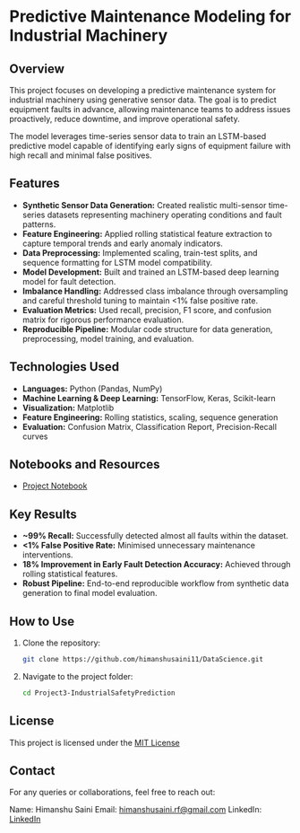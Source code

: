 # Predictive Maintenance Modeling for Industrial Machinery

## Overview
This project focuses on developing a predictive maintenance system for industrial machinery using generative sensor data. The goal is to predict equipment faults in advance, allowing maintenance teams to address issues proactively, reduce downtime, and improve operational safety.

The model leverages time-series sensor data to train an LSTM-based predictive model capable of identifying early signs of equipment failure with high recall and minimal false positives.

## Features
- **Synthetic Sensor Data Generation:** Created realistic multi-sensor time-series datasets representing machinery operating conditions and fault patterns.
- **Feature Engineering:** Applied rolling statistical feature extraction to capture temporal trends and early anomaly indicators.
- **Data Preprocessing:** Implemented scaling, train-test splits, and sequence formatting for LSTM model compatibility.
- **Model Development:** Built and trained an LSTM-based deep learning model for fault detection.
- **Imbalance Handling:** Addressed class imbalance through oversampling and careful threshold tuning to maintain <1% false positive rate.
- **Evaluation Metrics:** Used recall, precision, F1 score, and confusion matrix for rigorous performance evaluation.
- **Reproducible Pipeline:** Modular code structure for data generation, preprocessing, model training, and evaluation.

## Technologies Used
- **Languages:** Python (Pandas, NumPy)
- **Machine Learning & Deep Learning:** TensorFlow, Keras, Scikit-learn
- **Visualization:** Matplotlib
- **Feature Engineering:** Rolling statistics, scaling, sequence generation
- **Evaluation:** Confusion Matrix, Classification Report, Precision-Recall curves

## Notebooks and Resources
- [Project Notebook](./notebooks/Project.ipynb)

## Key Results
- **~99% Recall:** Successfully detected almost all faults within the dataset.
- **<1% False Positive Rate:** Minimised unnecessary maintenance interventions.
- **18% Improvement in Early Fault Detection Accuracy:** Achieved through rolling statistical features.
- **Robust Pipeline:** End-to-end reproducible workflow from synthetic data generation to final model evaluation.

## How to Use
1. Clone the repository:
   ```bash
   git clone https://github.com/himanshusaini11/DataScience.git
2. Navigate to the project folder:
   ```bash
   cd Project3-IndustrialSafetyPrediction

## License
This project is licensed under the [MIT License](https://github.com/himanshusaini11/DataScience/LICENSE.md)

## Contact
For any queries or collaborations, feel free to reach out:

Name: Himanshu Saini
Email: himanshusaini.rf@gmail.com
LinkedIn: [LinkedIn](https://www.linkedin.com/in/sainihimanshu/)
